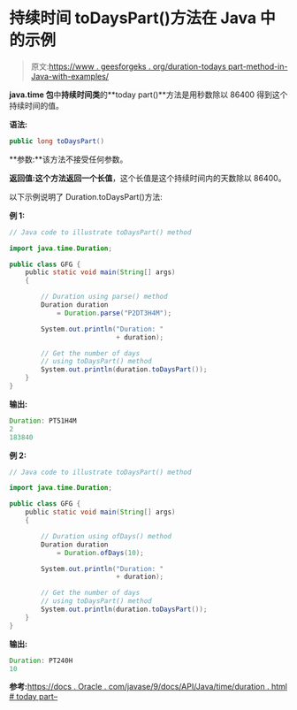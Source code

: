 # 持续时间 toDaysPart()方法在 Java 中的示例

> 原文:[https://www . geesforgeks . org/duration-todays part-method-in-Java-with-examples/](https://www.geeksforgeeks.org/duration-todayspart-method-in-java-with-examples/)

**java.time 包**中**持续时间类**的**today part()**方法是用秒数除以 86400 得到这个持续时间的值。

**语法:**

```java
public long toDaysPart()

```

**参数:**该方法不接受任何参数。

**返回值:**这个方法返回一个**长值**，这个长值是这个持续时间内的天数除以 86400。

以下示例说明了 Duration.toDaysPart()方法:

**例 1:**

```java
// Java code to illustrate toDaysPart() method

import java.time.Duration;

public class GFG {
    public static void main(String[] args)
    {

        // Duration using parse() method
        Duration duration
            = Duration.parse("P2DT3H4M");

        System.out.println("Duration: "
                           + duration);

        // Get the number of days
        // using toDaysPart() method
        System.out.println(duration.toDaysPart());
    }
}
```

**输出:**

```java
Duration: PT51H4M
2
183840

```

**例 2:**

```java
// Java code to illustrate toDaysPart() method

import java.time.Duration;

public class GFG {
    public static void main(String[] args)
    {

        // Duration using ofDays() method
        Duration duration
            = Duration.ofDays(10);

        System.out.println("Duration: "
                           + duration);

        // Get the number of days
        // using toDaysPart() method
        System.out.println(duration.toDaysPart());
    }
}
```

**输出:**

```java
Duration: PT240H
10

```

**参考:**[https://docs . Oracle . com/javase/9/docs/API/Java/time/duration . html # today part–](https://docs.oracle.com/javase/9/docs/api/java/time/Duration.html#toDaysPart--)